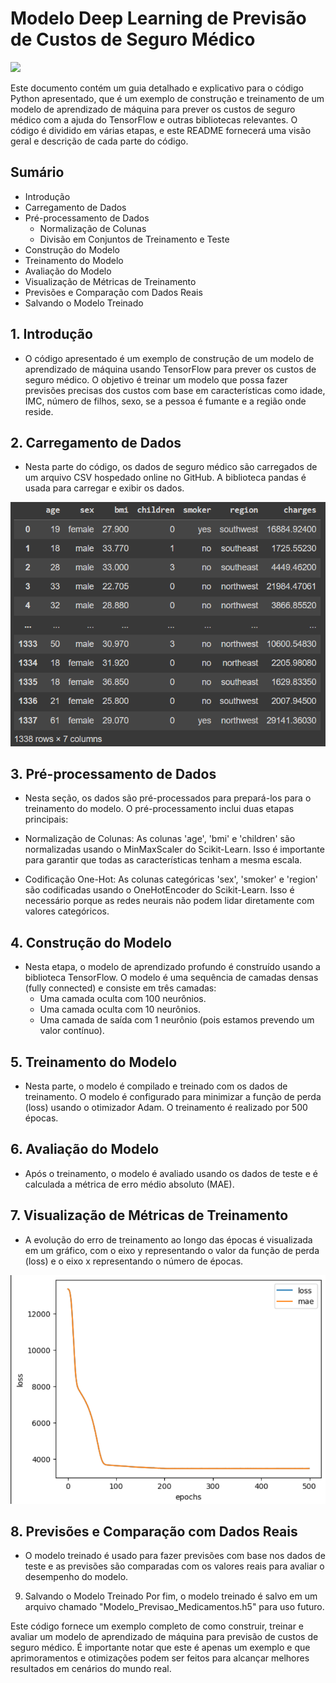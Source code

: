 # Modelo Deep Learning de Previsão de Custos de Seguro Médico

<img src="https://www.notibras.com/site/wp-content/uploads/2020/05/218337-o-que-e-inteligencia-artificial-e-qual-seu-impacto-nos-negocios.jpg"/>

Este documento contém um guia detalhado e explicativo para o código Python apresentado, que é um exemplo de construção e treinamento de um modelo de aprendizado de máquina para prever os custos de seguro médico com a ajuda do TensorFlow e outras bibliotecas relevantes. O código é dividido em várias etapas, e este README fornecerá uma visão geral e descrição de cada parte do código.

## Sumário
- Introdução
- Carregamento de Dados
- Pré-processamento de Dados
  - Normalização de Colunas
  - Divisão em Conjuntos de Treinamento e Teste
- Construção do Modelo
- Treinamento do Modelo
- Avaliação do Modelo
- Visualização de Métricas de Treinamento
- Previsões e Comparação com Dados Reais
- Salvando o Modelo Treinado

## 1. Introdução
- O código apresentado é um exemplo de construção de um modelo de aprendizado de máquina usando TensorFlow para prever os custos de seguro médico. O objetivo é treinar um modelo que possa fazer previsões precisas dos custos com base em características como idade, IMC, número de filhos, sexo, se a pessoa é fumante e a região onde reside.

## 2. Carregamento de Dados
- Nesta parte do código, os dados de seguro médico são carregados de um arquivo CSV hospedado online no GitHub. A biblioteca pandas é usada para carregar e exibir os dados.

<img src="tabela_insurance.png"/>

## 3. Pré-processamento de Dados
- Nesta seção, os dados são pré-processados para prepará-los para o treinamento do modelo. O pré-processamento inclui duas etapas principais:

- Normalização de Colunas: As colunas 'age', 'bmi' e 'children' são normalizadas usando o MinMaxScaler do Scikit-Learn. Isso é importante para garantir que todas as características tenham a mesma escala.

- Codificação One-Hot: As colunas categóricas 'sex', 'smoker' e 'region' são codificadas usando o OneHotEncoder do Scikit-Learn. Isso é necessário porque as redes neurais não podem lidar diretamente com valores categóricos.

## 4. Construção do Modelo
- Nesta etapa, o modelo de aprendizado profundo é construído usando a biblioteca TensorFlow. O modelo é uma sequência de camadas densas (fully connected) e consiste em três camadas:
  - Uma camada oculta com 100 neurônios.
  - Uma camada oculta com 10 neurônios.
  - Uma camada de saída com 1 neurônio (pois estamos prevendo um valor contínuo).
## 5. Treinamento do Modelo
- Nesta parte, o modelo é compilado e treinado com os dados de treinamento. O modelo é configurado para minimizar a função de perda (loss) usando o otimizador Adam. O treinamento é realizado por 500 épocas.

## 6. Avaliação do Modelo
- Após o treinamento, o modelo é avaliado usando os dados de teste e é calculada a métrica de erro médio absoluto (MAE).

## 7. Visualização de Métricas de Treinamento
- A evolução do erro de treinamento ao longo das épocas é visualizada em um gráfico, com o eixo y representando o valor da função de perda (loss) e o eixo x representando o número de épocas.

<img src="historia_modelo_insurance.png"/>

## 8. Previsões e Comparação com Dados Reais
- O modelo treinado é usado para fazer previsões com base nos dados de teste e as previsões são comparadas com os valores reais para avaliar o desempenho do modelo.

9. Salvando o Modelo Treinado
Por fim, o modelo treinado é salvo em um arquivo chamado "Modelo_Previsao_Medicamentos.h5" para uso futuro.

Este código fornece um exemplo completo de como construir, treinar e avaliar um modelo de aprendizado de máquina para previsão de custos de seguro médico. É importante notar que este é apenas um exemplo e que aprimoramentos e otimizações podem ser feitos para alcançar melhores resultados em cenários do mundo real.
